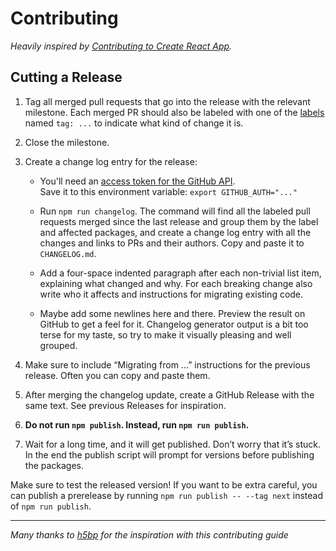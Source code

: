 # Contributing

*Heavily inspired by [Contributing to Create React App](https://github.com/facebookincubator/create-react-app/blob/master/CONTRIBUTING.md).*

## Cutting a Release

1.  Tag all merged pull requests that go into the release with the relevant 
milestone.  Each merged PR should also be labeled with one of the [labels](https://github.com/ec-europa/ecl-toolkit/labels) named `tag: ...` to 
indicate what kind of change it is.

2.  Close the milestone.

3.  Create a change log entry for the release:

    *   You'll need an [access token for the GitHub API](https://help.github.com/articles/creating-an-access-token-for-command-line-use/).  
    Save it to this environment variable: `export GITHUB_AUTH="..."`

    *   Run `npm run changelog`.  The command will find all the labeled pull 
    requests merged since the last release and group them by the label and 
    affected packages, and create a change log entry with all the changes and 
    links to PRs and their authors.  Copy and paste it to `CHANGELOG.md`.

    *   Add a four-space indented paragraph after each non-trivial list item, 
    explaining what changed and why.  For each breaking change also write who 
    it affects and instructions for migrating existing code.

    *   Maybe add some newlines here and there.  Preview the result on GitHub to 
    get a feel for it.  Changelog generator output is a bit too terse for my 
    taste, so try to make it visually pleasing and well grouped.

4.  Make sure to include “Migrating from ...” instructions for the previous 
release. Often you can copy and paste them.

7.  After merging the changelog update, create a GitHub Release with the same 
text. See previous Releases for inspiration.

8.  **Do not run `npm publish`.  Instead, run `npm run publish`.**

9.  Wait for a long time, and it will get published.  Don’t worry that it’s 
stuck. In the end the publish script will prompt for versions before publishing the packages.

Make sure to test the released version! If you want to be extra careful, you 
can publish a prerelease by running `npm run publish -- --tag next` instead of 
`npm run publish`.

------------

*Many thanks to [h5bp](https://github.com/h5bp/html5-boilerplate/blob/master/CONTRIBUTING.md) for the inspiration with this contributing guide*
